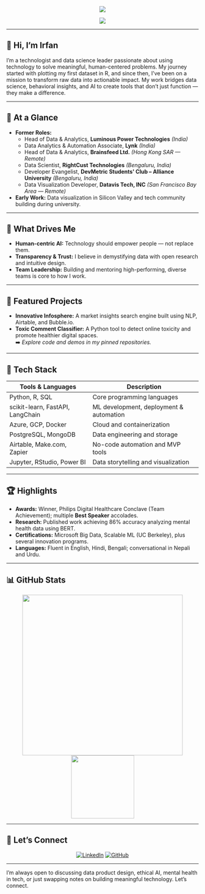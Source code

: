 
<p align="center">
  <img src="https://readme-typing-svg.herokuapp.com?color=0077B5&size=28&center=true&vCenter=true&width=650&height=50&lines=Vision+Architect+%7C+Impact+Maker" />
</p>
<p align="center">
  <img src="https://readme-typing-svg.herokuapp.com?color=0077B5&size=28&center=true&vCenter=true&width=650&height=50&lines=Growth+Catalyst+%7C+Data+Alchemist" />
</p>

---

## 👋 Hi, I’m Irfan
I’m a technologist and data science leader passionate about using technology to solve meaningful, human-centered problems. My journey started with plotting my first dataset in R, and since then, I’ve been on a mission to transform raw data into actionable impact. My work bridges data science, behavioral insights, and AI to create tools that don’t just function — they make a difference.

---

## 🚀 At a Glance
- **Former Roles:**
  - Head of Data & Analytics, **Luminous Power Technologies** *(India)*
  - Data Analytics & Automation Associate, **Lynk** *(India)*
  - Head of Data & Analytics, **Brainsfeed Ltd.** *(Hong Kong SAR — Remote)*
  - Data Scientist, **RightCust Technologies** *(Bengaluru, India)*
  - Developer Evangelist, **DevMetric Students' Club – Alliance University** *(Bengaluru, India)*
  - Data Visualization Developer, **Datavis Tech, INC** *(San Francisco Bay Area — Remote)*
- **Early Work:** Data visualization in Silicon Valley and tech community building during university.

---

## 🎯 What Drives Me
- **Human-centric AI:** Technology should empower people — not replace them.  
- **Transparency & Trust:** I believe in demystifying data with open research and intuitive design.  
- **Team Leadership:** Building and mentoring high-performing, diverse teams is core to how I work.  

---

## 💼 Featured Projects
- **Innovative Infosphere:** A market insights search engine built using NLP, Airtable, and Bubble.io.  
- **Toxic Comment Classifier:** A Python tool to detect online toxicity and promote healthier digital spaces.  
➡️ *Explore code and demos in my pinned repositories.*

---

## 🧰 Tech Stack
| Tools & Languages             | Description                              |
|------------------------------|------------------------------------------|
| Python, R, SQL               | Core programming languages               |
| scikit-learn, FastAPI, LangChain | ML development, deployment & automation |
| Azure, GCP, Docker           | Cloud and containerization               |
| PostgreSQL, MongoDB          | Data engineering and storage             |
| Airtable, Make.com, Zapier   | No-code automation and MVP tools         |
| Jupyter, RStudio, Power BI   | Data storytelling and visualization      |

---

## 🏆 Highlights
- **Awards:** Winner, Philips Digital Healthcare Conclave (Team Achievement); multiple **Best Speaker** accolades.  
- **Research:** Published work achieving 86% accuracy analyzing mental health data using BERT.  
- **Certifications:** Microsoft Big Data, Scalable ML (UC Berkeley), plus several innovation programs.  
- **Languages:** Fluent in English, Hindi, Bengali; conversational in Nepali and Urdu.  

---

## 📊 GitHub Stats
<p align="center">
  <img src="https://github-readme-stats.vercel.app/api?username=irfanalidv&show_icons=true&theme=light&count_private=true" width="420"/>
  <img src="https://github-readme-stats.vercel.app/api/top-langs/?username=irfanalidv&layout=compact&theme=light&langs_count=7&hide=processing&card_width=320" height="165" />
</p>

---

## 🤝 Let’s Connect
<p align="center">
  <a href="https://fr.linkedin.com/in/irfanalidv"><img src="https://img.shields.io/badge/LinkedIn-0077B5?style=for-the-badge&logo=linkedin&logoColor=white" alt="LinkedIn"></a>
  <a href="https://github.com/irfanalidv"><img src="https://img.shields.io/badge/GitHub-161b22?style=for-the-badge&logo=github&logoColor=white" alt="GitHub"></a>
</p>

---

I’m always open to discussing data product design, ethical AI, mental health in tech, or just swapping notes on building meaningful technology. Let’s connect.
